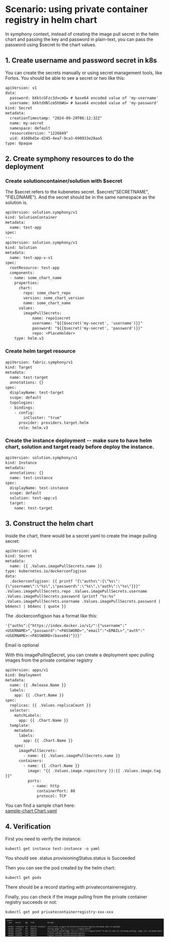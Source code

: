 # Scenario: using private container registry in helm chart
In symphony context, instead of creating the image pull secret in the helm chart and passing the key and password in plain-text, you can pass the password using $secret to the chart values.

## 1. Create username and password secret in k8s
You can create the secrets manually or using secret management tools, like Fortos.
You should be able to see a secret or two like this:
```
apiVersion: v1
data:
  password: bXktcGFzc3dvcmQ= # base64 encoded value of 'my-username'
  username: bXktdXNlcm5hbWU= # base64 encoded value of 'my-password'
kind: Secret
metadata:
  creationTimestamp: "2024-09-29T06:12:32Z"
  name: my-secret
  namespace: default
  resourceVersion: "1226849"
  uid: 4160bd1e-d245-4ea7-9ca3-690933e28aa5
type: Opaque
```
## 2. Create symphony resources to do the deployment
### Create solutioncontainer/solution with $secret
The $secret refers to the kubenetes secret. $secret("SECRETNAME", "FIELDNAME"). And the secret should be in the same namespace as the solution is.
```
apiVersion: solution.symphony/v1
kind: SolutionContainer
metadata:
  name: test-app  
spec:
---
apiVersion: solution.symphony/v1
kind: Solution
metadata: 
  name: test-app-v-v1
spec:
  rootResource: test-app
  components:
  - name: some_chart_name
    properties:
      chart:
        repo: some_chart_repo
        version: some_chart_version
        name: some_chart_name
      values:
        imagePullSecrets:
            name: repo1secret
            username: "${{$secret('my-secret', 'username')}}"
            password: "${{$secret('my-secret', 'password')}}"
            repo: <PlaceHolder>
    type: helm.v3
```
### Create helm target resource
```
apiVersion: fabric.symphony/v1
kind: Target
metadata:
  name: test-target
  annotations: {}
spec:
  displayName: test-target
  scope: default
  topologies:
  - bindings:
    - config:
        inCluster: "true"
      provider: providers.target.helm
      role: helm.v3
```

### Create the instance deployment -- make sure to have helm chart, solution and target ready before deploy the instance.
```
apiVersion: solution.symphony/v1
kind: Instance
metadata:
  annotations: {}
  name: test-instance
spec:
  displayName: test-instance
  scope: default
  solution: test-app:v1
  target:
    name: test-target
```

## 3. Construct the helm chart
Inside the chart, there would be a secret yaml to create the image pulling secret:
```
apiVersion: v1
kind: Secret
metadata:
  name: {{ .Values.imagePullSecrets.name }}
type: kubernetes.io/dockerconfigjson
data:
  .dockerconfigjson: {{ printf "{\"auths\":{\"%s\":{\"username\":\"%s\",\"password\":\"%s\",\"auth\":\"%s\"}}}" .Values.imagePullSecrets.repo .Values.imagePullSecrets.username .Values.imagePullSecrets.password (printf "%s:%s" .Values.imagePullSecrets.username .Values.imagePullSecrets.password | b64enc) | b64enc | quote }}
```
The .dockerconfigjson has a format like this:
```
'{"auths":{"https://index.docker.io/v1/":{"username":"<USERNAME>","password":"<PASSWORD>","email":"<EMAIL>","auth":"<USERNAME>:<PASSWORD>(base64)"}}}'
```
Email is optional

With this imagePullingSecret, you can create a deployment spec pulling images from the private container registry
```
apiVersion: apps/v1
kind: Deployment
metadata:
  name: {{ .Release.Name }}
  labels:
    app: {{ .Chart.Name }}
spec:
  replicas: {{ .Values.replicaCount }}
  selector:
    matchLabels:
      app: {{ .Chart.Name }}
  template:
    metadata:
      labels:
        app: {{ .Chart.Name }}
    spec:
      imagePullSecrets:
        - name: {{ .Values.imagePullSecrets.name }}
      containers:
        - name: {{ .Chart.Name }}
          image: "{{ .Values.image.repository }}:{{ .Values.image.tag }}"
          ports:
            - name: http
              containerPort: 80
              protocol: TCP
```

You can find a sample chart here:  
[sample-chart Chart.yaml](../../samples/privateContainerRegistry/helm/Chart.yaml)

## 4. Verification
First you need to verify the instance:
```
kubectl get instance test-instance -o yaml
```
You should see .status.provisioningStatus.status is Succeeded

Then you can see the pod created by the helm chart:
```
kubectl get pods
```
There should be a record starting with privatecontainerregistry.

Finally, you can check if the image pulling from the private container registry succeeds or not:
```
kubectl get pod privatecontainerregistry-xxx-xxx
```
![Example Image](../../samples/privateContainerRegistry/screenshots/pod.jpg)